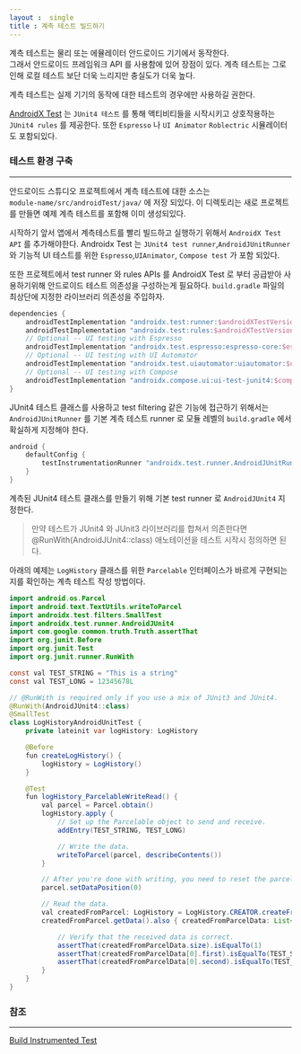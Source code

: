 ```yaml
---
layout :  single 
title : 계측 테스트 빌드하기
---
```


계측 테스트는 물리 또는 에뮬레이터 안드로이드 기기에서 동작한다.   
그래서 안드로이드 프레임워크 API 를 사용함에 있어 장점이 있다. 계측 테스트는 그로 인해 로컬 테스트 보단
더욱 느리지만 충실도가 더욱 높다.

계측 테스트는 실제 기기의 동작에 대한 테스트의 경우에만 사용하길 권한다.    

[AndroidX Test](https://developer.android.com/training/testing/instrumented-tests/androidx-test-libraries/test-setup) 는  `JUnit4 테스트` 를 통해 액티비티들을 시작시키고 상호작용하는  `JUnit4 rules` 를 제공한다. 또한 `Espresso` 나 `UI Animator` `Roblectric` 시뮬레이터 도 포함되있다.

### 테스트 환경 구축
---
안드로이드 스튜디오 프로젝트에서 계측 테스트에 대한 소스는   
`module-name/src/androidTest/java/` 에 저장 되있다. 이 디렉토리는 새로 프로젝트를 만들면 예제 계측 테스트를 포함해 이미 생성되있다.

시작하기 앞서 앱에서 계측테스트를 빨리 빌드하고 실행하기 위해서 `AndroidX Test API` 를 추가해야한다. 
Androidx Test 는 `JUnit4 test runner`,`AndroidJUnitRunner` 와 기능적 UI 테스트를 위한 `Espresso`,`UIAnimator`, `Compose test` 가 포함 되있다.

또한 프로젝트에서 test runner 와 rules APIs 를  AndroidX Test 로 부터 공급받아 사용하기위해 안드로이드 테스트 의존성을 구성하는게 필요하다. `build.gradle` 파일의 최상단에 지정한 라이브러리 의존성을 주입하자.

```gradle
dependencies {
    androidTestImplementation "androidx.test:runner:$androidXTestVersion"
    androidTestImplementation "androidx.test:rules:$androidXTestVersion"
    // Optional -- UI testing with Espresso
    androidTestImplementation "androidx.test.espresso:espresso-core:$espressoVersion"
    // Optional -- UI testing with UI Automator
    androidTestImplementation "androidx.test.uiautomator:uiautomator:$uiAutomatorVersion"
    // Optional -- UI testing with Compose
    androidTestImplementation "androidx.compose.ui:ui-test-junit4:$compose_version"
}
```

JUnit4 테스트 클래스를 사용하고 test filtering 같은 기능에 접근하기 위해서는 `AndroidJUnitRunner` 를 
기본 계측 테스트 runner 로 모듈 레벨의 `build.gradle` 에서 확실하게 지정해야 한다.

```gradle
android {
    defaultConfig {
        testInstrumentationRunner "androidx.test.runner.AndroidJUnitRunner"
    }
}
```

계측된 JUnit4 테스트 클래스를 만들기 위해 기본 test runner 로 `AndroidJUnit4` 지정한다.  
> 만약 테스트가 JUnit4 와 JUnit3 라이브러리를 합쳐서 의존한다면 @RunWith(AndroidJUnit4::class)   애노테이션을 테스트 시작시 정의하면 된다.

아래의 예제는 `LogHistory` 클래스를 위한 `Parcelable` 인터페이스가 바르게 구현되는지를 확인하는 계측 테스트 작성 방법이다.

```java
import android.os.Parcel
import android.text.TextUtils.writeToParcel
import androidx.test.filters.SmallTest
import androidx.test.runner.AndroidJUnit4
import com.google.common.truth.Truth.assertThat
import org.junit.Before
import org.junit.Test
import org.junit.runner.RunWith

const val TEST_STRING = "This is a string"
const val TEST_LONG = 12345678L

// @RunWith is required only if you use a mix of JUnit3 and JUnit4.
@RunWith(AndroidJUnit4::class)
@SmallTest
class LogHistoryAndroidUnitTest {
    private lateinit var logHistory: LogHistory

    @Before
    fun createLogHistory() {
        logHistory = LogHistory()
    }

    @Test
    fun logHistory_ParcelableWriteRead() {
        val parcel = Parcel.obtain()
        logHistory.apply {
            // Set up the Parcelable object to send and receive.
            addEntry(TEST_STRING, TEST_LONG)

            // Write the data.
            writeToParcel(parcel, describeContents())
        }

        // After you're done with writing, you need to reset the parcel for reading.
        parcel.setDataPosition(0)

        // Read the data.
        val createdFromParcel: LogHistory = LogHistory.CREATOR.createFromParcel(parcel)
        createdFromParcel.getData().also { createdFromParcelData: List<Pair<String, Long>> ->

            // Verify that the received data is correct.
            assertThat(createdFromParcelData.size).isEqualTo(1)
            assertThat(createdFromParcelData[0].first).isEqualTo(TEST_STRING)
            assertThat(createdFromParcelData[0].second).isEqualTo(TEST_LONG)
        }
    }
}
```

### 참조
---
[Build Instrumented Test](https://developer.android.com/training/testing/instrumented-tests)